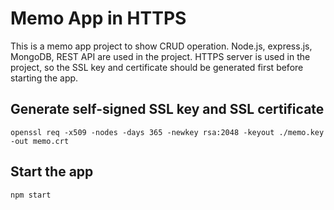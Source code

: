 # Memo App in HTTPS
This is a memo app project to show CRUD operation. Node.js, express.js, MongoDB, REST API are used in the project. HTTPS server is used in the project, so the SSL key and certificate should be generated first before starting the app.

## Generate self-signed SSL key and SSL certificate
`openssl req -x509 -nodes -days 365 -newkey rsa:2048 -keyout ./memo.key -out memo.crt`

## Start the app
`npm start`
